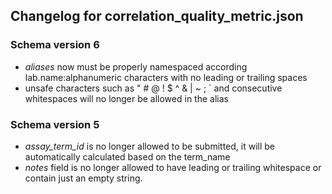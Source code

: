 ## Changelog for correlation_quality_metric.json

### Schema version 6

* *aliases* now must be properly namespaced according lab.name:alphanumeric characters with no leading or trailing spaces
* unsafe characters such as " # @ ! $ ^ & | ~ ; ` and consecutive whitespaces will no longer be allowed in the alias

### Schema version 5

* *assay_term_id* is no longer allowed to be submitted, it will be automatically calculated based on the term_name
* *notes* field is no longer allowed to have leading or trailing whitespace or contain just an empty string.